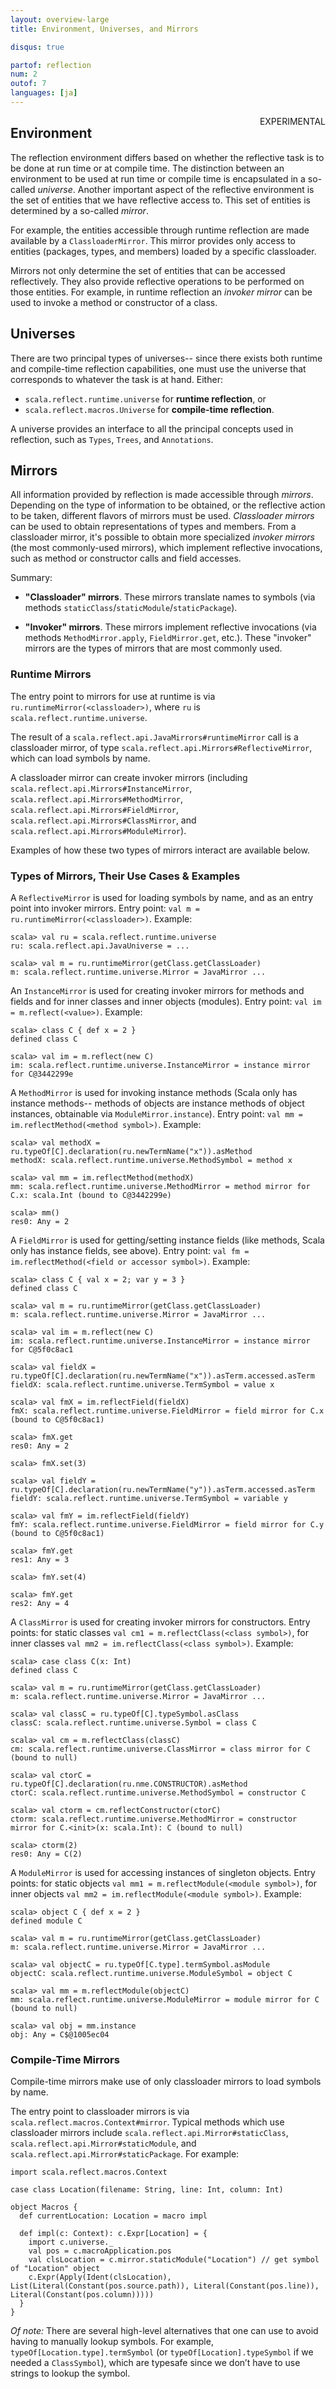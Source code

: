 ```yaml
---
layout: overview-large
title: Environment, Universes, and Mirrors

disqus: true

partof: reflection
num: 2
outof: 7
languages: [ja]
---
```


<span class="label important" style="float: right;">EXPERIMENTAL</span>

## Environment

The reflection environment differs based on whether the reflective task is to
be done at run time or at compile time. The distinction between an environment to be used at
run time or compile time is encapsulated in a so-called *universe*. Another
important aspect of the reflective environment is the set of entities that we
have reflective access to. This set of entities is determined by a so-called
*mirror*.

For example, the entities accessible through runtime
reflection are made available by a `ClassloaderMirror`. This mirror provides
only access to entities (packages, types, and members) loaded by a specific
classloader.

Mirrors not only determine the set of entities that can be accessed
reflectively. They also provide reflective operations to be performed on those
entities. For example, in runtime reflection an *invoker mirror* can be used
to invoke a method or constructor of a class.

## Universes

There are two principal
types of universes-- since there exists both runtime and compile-time
reflection capabilities, one must use the universe that corresponds to
whatever the task is at hand. Either:

- `scala.reflect.runtime.universe` for **runtime reflection**, or
- `scala.reflect.macros.Universe` for **compile-time reflection**.

A universe provides an interface to all the principal concepts used in
reflection, such as `Types`, `Trees`, and `Annotations`.

## Mirrors

All information provided by
reflection is made accessible through *mirrors*. Depending on
the type of information to be obtained, or the reflective action to be taken,
different flavors of mirrors must be used. *Classloader mirrors* can be used to obtain representations of types and
members. From a classloader mirror, it's possible to obtain more specialized *invoker mirrors* (the most commonly-used mirrors), which implement reflective
invocations, such as method or constructor calls and field accesses.

Summary:

- **"Classloader" mirrors**.
These mirrors translate names to symbols (via methods `staticClass`/`staticModule`/`staticPackage`).

- **"Invoker" mirrors**.
These mirrors implement reflective invocations (via methods `MethodMirror.apply`, `FieldMirror.get`, etc.). These "invoker" mirrors are the types of mirrors that are most commonly used.

### Runtime Mirrors

The entry point to mirrors for use at runtime is via `ru.runtimeMirror(<classloader>)`, where `ru` is `scala.reflect.runtime.universe`.

The result of a `scala.reflect.api.JavaMirrors#runtimeMirror` call is a classloader mirror, of type `scala.reflect.api.Mirrors#ReflectiveMirror`, which can load symbols by name.

A classloader mirror can create invoker mirrors (including `scala.reflect.api.Mirrors#InstanceMirror`, `scala.reflect.api.Mirrors#MethodMirror`, `scala.reflect.api.Mirrors#FieldMirror`, `scala.reflect.api.Mirrors#ClassMirror`, and `scala.reflect.api.Mirrors#ModuleMirror`).

Examples of how these two types of mirrors interact are available below.

### Types of Mirrors, Their Use Cases & Examples

A `ReflectiveMirror` is used for loading symbols by name, and as an entry point into invoker mirrors. Entry point: `val m = ru.runtimeMirror(<classloader>)`. Example:

    scala> val ru = scala.reflect.runtime.universe
    ru: scala.reflect.api.JavaUniverse = ...

    scala> val m = ru.runtimeMirror(getClass.getClassLoader)
    m: scala.reflect.runtime.universe.Mirror = JavaMirror ...

An `InstanceMirror` is used for creating invoker mirrors for methods and fields and for inner classes and inner objects (modules). Entry point: `val im = m.reflect(<value>)`. Example:

    scala> class C { def x = 2 }
    defined class C

    scala> val im = m.reflect(new C)
    im: scala.reflect.runtime.universe.InstanceMirror = instance mirror for C@3442299e

A `MethodMirror` is used for invoking instance methods (Scala only has instance methods-- methods of objects are instance methods of object instances, obtainable via `ModuleMirror.instance`). Entry point: `val mm = im.reflectMethod(<method symbol>)`. Example:

    scala> val methodX = ru.typeOf[C].declaration(ru.newTermName("x")).asMethod
    methodX: scala.reflect.runtime.universe.MethodSymbol = method x

    scala> val mm = im.reflectMethod(methodX)
    mm: scala.reflect.runtime.universe.MethodMirror = method mirror for C.x: scala.Int (bound to C@3442299e)

    scala> mm()
    res0: Any = 2

A `FieldMirror` is used for getting/setting instance fields (like methods, Scala only has instance fields, see above). Entry point: `val fm = im.reflectMethod(<field or accessor symbol>)`. Example:

    scala> class C { val x = 2; var y = 3 }
    defined class C

    scala> val m = ru.runtimeMirror(getClass.getClassLoader)
    m: scala.reflect.runtime.universe.Mirror = JavaMirror ...

    scala> val im = m.reflect(new C)
    im: scala.reflect.runtime.universe.InstanceMirror = instance mirror for C@5f0c8ac1

    scala> val fieldX = ru.typeOf[C].declaration(ru.newTermName("x")).asTerm.accessed.asTerm
    fieldX: scala.reflect.runtime.universe.TermSymbol = value x

    scala> val fmX = im.reflectField(fieldX)
    fmX: scala.reflect.runtime.universe.FieldMirror = field mirror for C.x (bound to C@5f0c8ac1)

    scala> fmX.get
    res0: Any = 2

    scala> fmX.set(3)

    scala> val fieldY = ru.typeOf[C].declaration(ru.newTermName("y")).asTerm.accessed.asTerm
    fieldY: scala.reflect.runtime.universe.TermSymbol = variable y

    scala> val fmY = im.reflectField(fieldY)
    fmY: scala.reflect.runtime.universe.FieldMirror = field mirror for C.y (bound to C@5f0c8ac1)

    scala> fmY.get
    res1: Any = 3

    scala> fmY.set(4)

    scala> fmY.get
    res2: Any = 4

A `ClassMirror` is used for creating invoker mirrors for constructors. Entry points: for static classes `val cm1 = m.reflectClass(<class symbol>)`, for inner classes `val mm2 = im.reflectClass(<class symbol>)`. Example:

    scala> case class C(x: Int)
    defined class C

    scala> val m = ru.runtimeMirror(getClass.getClassLoader)
    m: scala.reflect.runtime.universe.Mirror = JavaMirror ...

    scala> val classC = ru.typeOf[C].typeSymbol.asClass
    classC: scala.reflect.runtime.universe.Symbol = class C

    scala> val cm = m.reflectClass(classC)
    cm: scala.reflect.runtime.universe.ClassMirror = class mirror for C (bound to null)

    scala> val ctorC = ru.typeOf[C].declaration(ru.nme.CONSTRUCTOR).asMethod
    ctorC: scala.reflect.runtime.universe.MethodSymbol = constructor C

    scala> val ctorm = cm.reflectConstructor(ctorC)
    ctorm: scala.reflect.runtime.universe.MethodMirror = constructor mirror for C.<init>(x: scala.Int): C (bound to null)

    scala> ctorm(2)
    res0: Any = C(2)

A `ModuleMirror` is used for accessing instances of singleton objects. Entry points: for static objects `val mm1 = m.reflectModule(<module symbol>)`, for inner objects `val mm2 = im.reflectModule(<module symbol>)`. Example:

    scala> object C { def x = 2 }
    defined module C

    scala> val m = ru.runtimeMirror(getClass.getClassLoader)
    m: scala.reflect.runtime.universe.Mirror = JavaMirror ...

    scala> val objectC = ru.typeOf[C.type].termSymbol.asModule
    objectC: scala.reflect.runtime.universe.ModuleSymbol = object C

    scala> val mm = m.reflectModule(objectC)
    mm: scala.reflect.runtime.universe.ModuleMirror = module mirror for C (bound to null)

    scala> val obj = mm.instance
    obj: Any = C$@1005ec04

### Compile-Time Mirrors

Compile-time mirrors make use of only classloader mirrors to load symbols by name.

The entry point to classloader mirrors is via `scala.reflect.macros.Context#mirror`. Typical methods which use classloader mirrors include `scala.reflect.api.Mirror#staticClass`, `scala.reflect.api.Mirror#staticModule`, and `scala.reflect.api.Mirror#staticPackage`. For example:

    import scala.reflect.macros.Context

    case class Location(filename: String, line: Int, column: Int)

    object Macros {
      def currentLocation: Location = macro impl

      def impl(c: Context): c.Expr[Location] = {
        import c.universe._
        val pos = c.macroApplication.pos
        val clsLocation = c.mirror.staticModule("Location") // get symbol of "Location" object
        c.Expr(Apply(Ident(clsLocation), List(Literal(Constant(pos.source.path)), Literal(Constant(pos.line)), Literal(Constant(pos.column)))))
      }
    }

*Of note:* There are several high-level alternatives that one can use to avoid having to manually lookup symbols. For example, `typeOf[Location.type].termSymbol` (or `typeOf[Location].typeSymbol` if we needed a `ClassSymbol`), which are typesafe since we don’t have to use strings to lookup the symbol.
